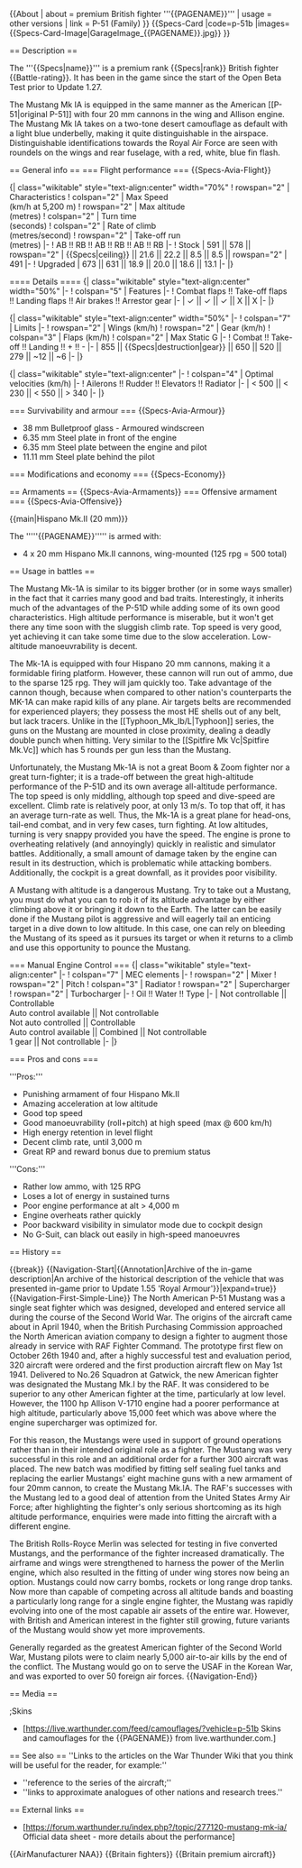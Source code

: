{{About
| about = premium British fighter '''{{PAGENAME}}'''
| usage = other versions
| link = P-51 (Family)
}}
{{Specs-Card
|code=p-51b
|images={{Specs-Card-Image|GarageImage_{{PAGENAME}}.jpg}}
}}

== Description ==

<!-- ''In the description, the first part should be about the history of and the creation and combat usage of the aircraft, as well as its key features. In the second part, tell the reader about the aircraft in the game. Insert a screenshot of the vehicle, so that if the novice player does not remember the vehicle by name, he will immediately understand what kind of vehicle the article is talking about.'' -->

The '''{{Specs|name}}''' is a premium rank {{Specs|rank}} British fighter {{Battle-rating}}. It has been in the game since the start of the Open Beta Test prior to Update 1.27.

The Mustang Mk IA is equipped in the same manner as the American [[P-51|original P-51]] with four 20 mm cannons in the wing and Allison engine. The Mustang Mk IA takes on a two-tone desert camouflage as default with a light blue underbelly, making it quite distinguishable in the airspace. Distinguishable identifications towards the Royal Air Force are seen with roundels on the wings and rear fuselage, with a red, white, blue fin flash.

== General info ==
=== Flight performance ===
{{Specs-Avia-Flight}}

<!-- ''Describe how the aircraft behaves in the air. Speed, manoeuvrability, acceleration and allowable loads - these are the most important characteristics of the vehicle.'' -->

{| class="wikitable" style="text-align:center" width="70%"
! rowspan="2" | Characteristics
! colspan="2" | Max Speed<br>(km/h at 5,200 m)
! rowspan="2" | Max altitude<br>(metres)
! colspan="2" | Turn time<br>(seconds)
! colspan="2" | Rate of climb<br>(metres/second)
! rowspan="2" | Take-off run<br>(metres)
|-
! AB !! RB !! AB !! RB !! AB !! RB
|-
! Stock
| 591 || 578 || rowspan="2" | {{Specs|ceiling}} || 21.6 || 22.2 || 8.5 || 8.5 || rowspan="2" | 491
|-
! Upgraded
| 673 || 631 || 18.9 || 20.0 || 18.6 || 13.1
|-
|}

==== Details ====
{| class="wikitable" style="text-align:center" width="50%"
|-
! colspan="5" | Features
|-
! Combat flaps !! Take-off flaps !! Landing flaps !! Air brakes !! Arrestor gear
|-
| ✓ || ✓ || ✓ || X || X <!-- ✓ -->
|-
|}

{| class="wikitable" style="text-align:center" width="50%"
|-
! colspan="7" | Limits
|-
! rowspan="2" | Wings (km/h)
! rowspan="2" | Gear (km/h)
! colspan="3" | Flaps (km/h)
! colspan="2" | Max Static G
|-
! Combat !! Take-off !! Landing !! + !! -
|-
| 855 <!-- {{Specs|destruction|body}} --> || {{Specs|destruction|gear}} || 650 || 520 || 279 || ~12 || ~6
|-
|}

{| class="wikitable" style="text-align:center"
|-
! colspan="4" | Optimal velocities (km/h)
|-
! Ailerons !! Rudder !! Elevators !! Radiator
|-
| < 500 || < 230 || < 550 || > 340
|-
|}

=== Survivability and armour ===
{{Specs-Avia-Armour}}

<!-- ''Examine the survivability of the aircraft. Note how vulnerable the structure is and how secure the pilot is, whether the fuel tanks are armoured, etc. Describe the armour, if there is any, and also mention the vulnerability of other critical aircraft systems.'' -->

- 38 mm Bulletproof glass - Armoured windscreen
- 6.35 mm Steel plate in front of the engine
- 6.35 mm Steel plate between the engine and pilot
- 11.11 mm Steel plate behind the pilot

=== Modifications and economy ===
{{Specs-Economy}}

== Armaments ==
{{Specs-Avia-Armaments}}
=== Offensive armament ===
{{Specs-Avia-Offensive}}

<!-- ''Describe the offensive armament of the aircraft, if any. Describe how effective the cannons and machine guns are in a battle, and also what belts or drums are better to use. If there is no offensive weaponry, delete this subsection.'' -->

{{main|Hispano Mk.II (20 mm)}}

The '''''{{PAGENAME}}''''' is armed with:

- 4 x 20 mm Hispano Mk.II cannons, wing-mounted (125 rpg = 500 total)

== Usage in battles ==

<!-- ''Describe the tactics of playing in the aircraft, the features of using aircraft in a team and advice on tactics. Refrain from creating a "guide" - do not impose a single point of view, but instead, give the reader food for thought. Examine the most dangerous enemies and give recommendations on fighting them. If necessary, note the specifics of the game in different modes (AB, RB, SB).'' -->

The Mustang Mk-1A is similar to its bigger brother (or in some ways smaller) in the fact that it carries many good and bad traits. Interestingly, it inherits much of the advantages of the P-51D while adding some of its own good characteristics. High altitude performance is miserable, but it won't get there any time soon with the sluggish climb rate. Top speed is very good, yet achieving it can take some time due to the slow acceleration. Low-altitude manoeuvrability is decent.

The Mk-1A is equipped with four Hispano 20 mm cannons, making it a formidable firing platform. However, these cannon will run out of ammo, due to the sparse 125 rpg. They will jam quickly too. Take advantage of the cannon though, because when compared to other nation's counterparts the MK-1A can make rapid kills of any plane. Air targets belts are recommended for experienced players; they possess the most HE shells out of any belt, but lack tracers. Unlike in the [[Typhoon_Mk_Ib/L|Typhoon]] series, the guns on the Mustang are mounted in close proximity, dealing a deadly double punch when hitting. Very similar to the [[Spitfire Mk Vc|Spitfire Mk.Vc]] which has 5 rounds per gun less than the Mustang.

Unfortunately, the Mustang Mk-1A is not a great Boom & Zoom fighter nor a great turn-fighter; it is a trade-off between the great high-altitude performance of the P-51D and its own average all-altitude performance. The top speed is only middling, although top speed and dive-speed are excellent. Climb rate is relatively poor, at only 13 m/s. To top that off, it has an average turn-rate as well. Thus, the Mk-1A is a great plane for head-ons, tail-end combat, and in very few cases, turn fighting. At low altitudes, turning is very snappy provided you have the speed. The engine is prone to overheating relatively (and annoyingly) quickly in realistic and simulator battles. Additionally, a small amount of damage taken by the engine can result in its destruction, which is problematic while attacking bombers. Additionally, the cockpit is a great downfall, as it provides poor visibility.

A Mustang with altitude is a dangerous Mustang. Try to take out a Mustang, you must do what you can to rob it of its altitude advantage by either climbing above it or bringing it down to the Earth. The latter can be easily done if the Mustang pilot is aggressive and will eagerly tail an enticing target in a dive down to low altitude. In this case, one can rely on bleeding the Mustang of its speed as it pursues its target or when it returns to a climb and use this opportunity to pounce the Mustang.

=== Manual Engine Control ===
{| class="wikitable" style="text-align:center"
|-
! colspan="7" | MEC elements
|-
! rowspan="2" | Mixer
! rowspan="2" | Pitch
! colspan="3" | Radiator
! rowspan="2" | Supercharger
! rowspan="2" | Turbocharger
|-
! Oil !! Water !! Type
|-
| Not controllable || Controllable<br>Auto control available || Not controllable<br>Not auto controlled || Controllable<br>Auto control available || Combined || Not controllable<br>1 gear || Not controllable
|-
|}

=== Pros and cons ===

<!-- ''Summarise and briefly evaluate the vehicle in terms of its characteristics and combat effectiveness. Mark its pros and cons in the bulleted list. Try not to use more than 6 points for each of the characteristics. Avoid using categorical definitions such as "bad", "good" and the like - use substitutions with softer forms such as "inadequate" and "effective".'' -->

'''Pros:'''

- Punishing armament of four Hispano Mk.II
- Amazing acceleration at low altitude
- Good top speed
- Good manoeuvrability (roll+pitch) at high speed (max @ 600 km/h)
- High energy retention in level flight
- Decent climb rate, until 3,000 m
- Great RP and reward bonus due to premium status

'''Cons:'''

- Rather low ammo, with 125 RPG
- Loses a lot of energy in sustained turns
- Poor engine performance at alt > 4,000 m
- Engine overheats rather quickly
- Poor backward visibility in simulator mode due to cockpit design
- No G-Suit, can black out easily in high-speed manoeuvres

== History ==

<!-- ''Describe the history of the creation and combat usage of the aircraft in more detail than in the introduction. If the historical reference turns out to be too long, take it to a separate article, taking a link to the article about the vehicle and adding a block "/History" (example: <nowiki>https://wiki.warthunder.com/(Vehicle-name)/History</nowiki>) and add a link to it here using the <code>main</code> template. Be sure to reference text and sources by using <code><nowiki><ref></ref></nowiki></code>, as well as adding them at the end of the article with <code><nowiki><references /></nowiki></code>. This section may also include the vehicle's dev blog entry (if applicable) and the in-game encyclopedia description (under <code><nowiki>=== In-game description ===</nowiki></code>, also if applicable).'' -->

{{break}}
{{Navigation-Start|{{Annotation|Archive of the in-game description|An archive of the historical description of the vehicle that was presented in-game prior to Update 1.55 'Royal Armour'}}|expand=true}}
{{Navigation-First-Simple-Line}}
The North American P-51 Mustang was a single seat fighter which was designed, developed and entered service all during the course of the Second World War. The origins of the aircraft came about in April 1940, when the British Purchasing Commission approached the North American aviation company to design a fighter to augment those already in service with RAF Fighter Command. The prototype first flew on October 26th 1940 and, after a highly successful test and evaluation period, 320 aircraft were ordered and the first production aircraft flew on May 1st 1941. Delivered to No.26 Squadron at Gatwick, the new American fighter was designated the Mustang Mk.I by the RAF. It was considered to be superior to any other American fighter at the time, particularly at low level. However, the 1100 hp Allison V-1710 engine had a poorer performance at high altitude, particularly above 15,000 feet which was above where the engine supercharger was optimized for.

For this reason, the Mustangs were used in support of ground operations rather than in their intended original role as a fighter. The Mustang was very successful in this role and an additional order for a further 300 aircraft was placed. The new batch was modified by fitting self sealing fuel tanks and replacing the earlier Mustangs' eight machine guns with a new armament of four 20mm cannon, to create the Mustang Mk.IA. The RAF's successes with the Mustang led to a good deal of attention from the United States Army Air Force; after highlighting the fighter's only serious shortcoming as its high altitude performance, enquiries were made into fitting the aircraft with a different engine.

The British Rolls-Royce Merlin was selected for testing in five converted Mustangs, and the performance of the fighter increased dramatically. The airframe and wings were strengthened to harness the power of the Merlin engine, which also resulted in the fitting of under wing stores now being an option. Mustangs could now carry bombs, rockets or long range drop tanks. Now more than capable of competing across all altitude bands and boasting a particularly long range for a single engine fighter, the Mustang was rapidly evolving into one of the most capable air assets of the entire war. However, with British and American interest in the fighter still growing, future variants of the Mustang would show yet more improvements.

Generally regarded as the greatest American fighter of the Second World War, Mustang pilots were to claim nearly 5,000 air-to-air kills by the end of the conflict. The Mustang would go on to serve the USAF in the Korean War, and was exported to over 50 foreign air forces.
{{Navigation-End}}

== Media ==

<!-- ''Excellent additions to the article would be video guides, screenshots from the game, and photos.'' -->

;Skins

- [https://live.warthunder.com/feed/camouflages/?vehicle=p-51b Skins and camouflages for the {{PAGENAME}} from live.warthunder.com.]

== See also ==
''Links to the articles on the War Thunder Wiki that you think will be useful for the reader, for example:''

- ''reference to the series of the aircraft;''
- ''links to approximate analogues of other nations and research trees.''

== External links ==

<!-- ''Paste links to sources and external resources, such as:''
* ''topic on the official game forum;''
* ''other literature.'' -->

- [https://forum.warthunder.ru/index.php?/topic/277120-mustang-mk-ia/ Official data sheet - more details about the performance]

{{AirManufacturer NAA}}
{{Britain fighters}}
{{Britain premium aircraft}}

